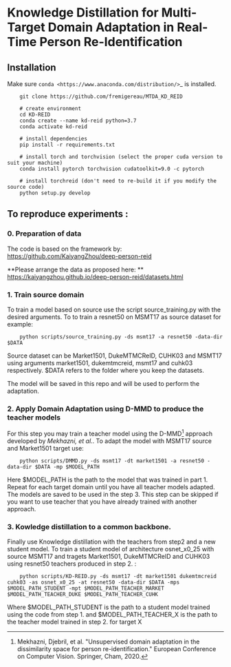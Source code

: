 # Knowledge Distillation for Multi-Target Domain Adaptation in Real-Time Person Re-Identification
## Installation


Make sure `conda <https://www.anaconda.com/distribution/>`_ is installed.

```
    git clone https://github.com/fremigereau/MTDA_KD_REID

    # create environment
    cd KD-REID
    conda create --name kd-reid python=3.7
    conda activate kd-reid

    # install dependencies
    pip install -r requirements.txt

    # install torch and torchvision (select the proper cuda version to suit your machine)
    conda install pytorch torchvision cudatoolkit=9.0 -c pytorch

    # install torchreid (don't need to re-build it if you modify the source code)
    python setup.py develop
```

## To reproduce experiments :

### 0. Preparation of data
The code is based on the framework by: 
https://github.com/KaiyangZhou/deep-person-reid

**Please arrange the data as proposed here:
**
https://kaiyangzhou.github.io/deep-person-reid/datasets.html

### 1. Train source domain

To train a model based on source use the script source_training.py with the desired arguments. To to train a resnet50 on MSMT17 as source dataset for example:
```
    python scripts/source_training.py -ds msmt17 -a resnet50 -data-dir $DATA
```
Source dataset can be Market1501, DukeMTMCReID, CUHK03 and MSMT17 using arguments market1501, dukemtmcreid, msmt17 and cuhk03 respectively. $DATA refers to the folder where you keep the datasets.

The model will be saved in this repo and will be used to perform the adaptation.

### 2. Apply Domain Adaptation using D-MMD to produce the teacher models
For this step you may train a teacher model using the D-MMD[^1] approach developed by *Mekhazni, et al.*. To adapt the model with MSMT17 source and Market1501 target use:

```
    python scripts/DMMD.py -ds msmt17 -dt market1501 -a resnet50 -data-dir $DATA -mp $MODEL_PATH
```

Here $MODEL_PATH is the path to the model that was trained in part 1. Repeat for each target domain until you have all teacher models adapted. The models are saved to be used in the step 3. This step can be skipped if you want to use teacher that you have already trained with another approach.

[^1]: Mekhazni, Djebril, et al. "Unsupervised domain adaptation in the dissimilarity space for person re-identification." European Conference on Computer Vision. Springer, Cham, 2020.

### 3. Kowledge distillation to a common backbone.
Finally use Knowledge distillation with the teachers from step2 and a new student model. To train a student model of architecture osnet_x0_25 with source MSMT17 and tragets Market1501, DukeMTMCReID and CUHK03 using resnet50 teachers produced in step 2. : 

```
    python scripts/KD-REID.py -ds msmt17 -dt market1501 dukemtmcreid cuhk03 -as osnet_x0_25 -at resnet50 -data-dir $DATA -mps $MODEL_PATH_STUDENT -mpt $MODEL_PATH_TEACHER_MARKET $MODEL_PATH_TEACHER_DUKE $MODEL_PATH_TEACHER_CUHK
```

Where $MODEL_PATH_STUDENT is the path to a student model trained using the code from step 1. and $MODEL_PATH_TEACHER_X is the path to the teacher model trained in step 2. for target X
